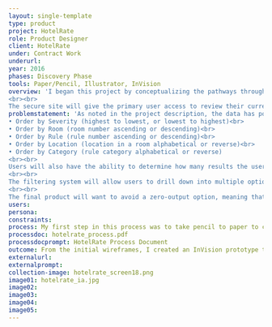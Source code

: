 ```yaml
---
layout: single-template
type: product
project: HotelRate
role: Product Designer
client: HotelRate
under: Contract Work
underurl:
year: 2016
phases: Discovery Phase
tools: Paper/Pencil, Illustrator, InVision
overview: 'I began this project by conceptualizing the pathways through the full website for HotelRate. There is a public facing side and a secure side to the site. The public-facing side is to capture a new user base (secondary audience) and to support the existing user. As in the project statement, the primary user – a hotel owner or hotel manager or similar – seeks to find out (1) how good or bad their hotel is rated and (2) how to prepare for the next review.
<br><br>
The secure site will give the primary user access to review their current review(s) and past reviews if they exist. It was assumed that primary users would (1) already have an account and be provided a username and password to log in to the secure side of the website, and (2) primary users would receive an email notification that a review had been made with a direct link to log in from that email. Within the secure side of the site, primary users will be able to navigate to the public-facing content, but remain logged in to their active session to get back to the review data without having to log back in.'
problemstatement: 'As noted in the project description, the data has potential to be massive for these 5 diamond infraction reviews. The table system for the data will be built in to be displayed by infraction order by default. The user can then click on the header name of the table to view results:<br>
• Order by Severity (highest to lowest, or lowest to highest)<br>
• Order by Room (room number ascending or descending)<br>
• Order by Rule (rule number ascending or descending)<br>
• Order by Location (location in a room alphabetical or reverse)<br>
• Order by Category (rule category alphabetical or reverse)
<br><br>
Users will also have the ability to determine how many results the user can view on a page at a time (10, 25, 50, 100, ####).
<br><br>
The filtering system will allow users to drill down into multiple options to refine the results. This option will give the user the ability to see all of the 1 level severity items to try to work on those before the next review, or see where Cleanliness is an issue and ratify those issues, or limit to Rooms where the infractions took place to review staff who are in charge of those rooms. The Version 1 prototype does not reflect this, but multiple filters will be able to be used at once to drill down into the most refined output.
<br><br>
The final product will want to avoid a zero-output option, meaning that, if a user drills down so far into the data that there are no results, the system will not allow for a zero result. Options to avoid this would be to start to limit (gray-out) filters when fewer topics become available, or when a zero-point has been reached, the system can suggest different options (e.g. “Would you prefer to remove XXX?”).'
users:
persona:
constraints:
process: My first step in this process was to take pencil to paper to create a rough flow chart of the site so I could visualize the entirety of this project. This allowed me to envision the front end (aesthetics and layout) and back end (database) needs. From the sketch, I created a refined Version 2 of the IA.  <br><br>  This revision allowed me to further refine the outcome of the design. From the Information Architecture V2, I began pencil sketches of the site (visuals) and interactions. My sketches informed the wireframe layout, created in Illustrator.
processdoc: hotelrate_process.pdf
processdocprompt: HotelRate Process Document
outcome: From the initial wireframes, I created an InVision prototype to simulate the user experience/interaction for the HotelRate website. This interaction caused further refinement of the wireframes and brought to my attention some of the overlooked necessary interactions.  <br><br>  InVision allowed me to quickly mock up an interactive piece to show the intended flow through this project.
externalurl:
externalprompt:
collection-image: hotelrate_screen18.png
image01: hotelrate_ia.jpg
image02:
image03:
image04:
image05:
---
```

